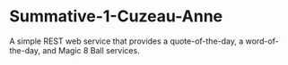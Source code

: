 # Summative-1-Cuzeau-Anne
A simple REST web service that provides a quote-of-the-day, a word-of-the-day, and Magic 8 Ball services.

